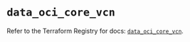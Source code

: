 # `data_oci_core_vcn`

Refer to the Terraform Registry for docs: [`data_oci_core_vcn`](https://registry.terraform.io/providers/oracle/oci/7.19.0/docs/data-sources/core_vcn).
